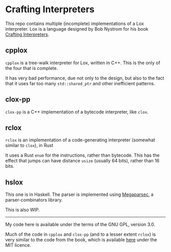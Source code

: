 # Crafting Interpreters

This repo contains multiple (incomplete) implementations of a Lox interpreter. Lox is a language
designed by Bob Nystrom for his book [Crafting Interpreters](https://craftinginterpreters.com/).

## cpplox

`cpplox` is a tree-walk interpreter for Lox, written in C++. This is the only of the four that is
complete.

It has very bad performance, due not only to the design, but also to the fact that it uses far too
many `std::shared_ptr` and other inefficient patterns.

## clox-pp

`clox-pp` is a C++ implementation of a bytecode interpreter, like `clox`.

## rclox

`rclox` is an implementation of a code-generating interpreter (somewhat similar to `clox`), in Rust

It uses a Rust `enum` for the instructions, rather than bytecode. This has the effect that jumps
can have distance `usize` (usually 64 bits), rather than 16 bits.

## hslox

This one is in Haskell. The parser is implemented using
[Megaparsec](https://github.com/mrkkrp/megaparsec), a parser-combinators library.

This is also WIP.

---

My code here is available under the terms of the GNU GPL, version 3.0.

Much of the code in `cpplox` and `clox-pp` (and to a lesser extent `rclox`) is very similar to
the code from the book, which is available
[here](https://github.com/munificent/craftinginterpreters) under the MIT licence.
